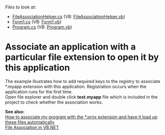 <!-- default file list -->
*Files to look at*:

* [FileAssociationHelper.cs](./CS/FileAssociationHelper.cs) (VB: [FileAssociationHelper.vb](./VB/FileAssociationHelper.vb))
* [Form1.cs](./CS/Form1.cs) (VB: [Form1.vb](./VB/Form1.vb))
* [Program.cs](./CS/Program.cs) (VB: [Program.vb](./VB/Program.vb))
<!-- default file list end -->
# Associate an application with a particular file extension to open it by this application


<p>The example illustrates how to add required keys to the registry to associate *.myapp extension with this application. Registration occurs when the application runs for the first time. <br />
Open file explorer and double click <strong>t</strong><strong>est.myapp</strong> file which is included in the project to check whether the association works.</p><p><strong>See also:</strong><br />
<a href="https://www.devexpress.com/Support/Center/p/E477">How to associate my program with the *.prnx extension and have it load up these files automatically</a><br />
<a href="http://www.codeproject.com/KB/vb/VBFileAssociation.aspx"><u>File Association in VB.NET</u></a> </p>

<br/>


